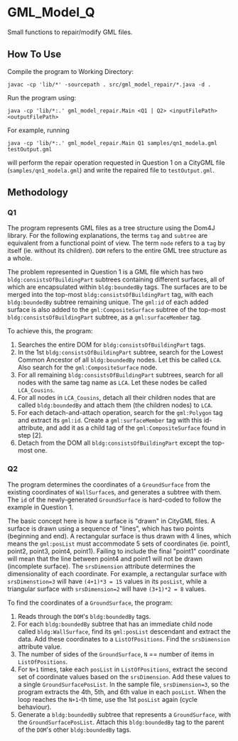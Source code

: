 # GML_Model_Q
Small functions to repair/modify GML files.

## How To Use
Compile the program to Working Directory:
```
javac -cp 'lib/*' -sourcepath . src/gml_model_repair/*.java -d .
```

Run the program using:
```
java -cp 'lib/*:.' gml_model_repair.Main <Q1 | Q2> <inputFilePath> <outputFilePath>
```

For example, running
```
java -cp 'lib/*:.' gml_model_repair.Main Q1 samples/qn1_modela.gml testOutput.gml
```
will perform the repair operation requested in Question 1 on a CityGML file (`samples/qn1_modela.gml`) and write the repaired file to `testOutput.gml`.

## Methodology 
### Q1
The program represents GML files as a tree structure using the Dom4J library. For the following explanations, the terms `tag` and `subtree` are equivalent from a functional point of view. The term `node` refers to a `tag` by itself (ie. without its children). `DOM` refers to the entire GML tree structure as a whole.

The problem represented in Question 1 is a GML file which has two `bldg:consistsOfBuildingPart` subtrees containing different surfaces, all of which are encapsulated within `bldg:boundedBy` tags. The surfaces are to be merged into the top-most `bldg:consistsOfBuildingPart` tag, with each `bldg:boundedBy` subtree remaining unique. The `gml:id` of each added surface is also added to the `gml:CompositeSurface` subtree of the top-most `bldg:consistsOfBuildingPart` subtree, as a `gml:surfaceMember` tag.

To achieve this, the program:

1. Searches the entire DOM for `bldg:consistsOfBuildingPart` tags.
2. In the 1st `bldg:consistsOfBuildingPart` subtree, search for the Lowest Common Ancestor of all `bldg:boundedBy` nodes. Let this be called `LCA`. Also search for the `gml:CompositeSurface` node.
3. For all remaining `bldg:consistsOfBuildingPart` subtrees, search for all nodes with the same tag name as `LCA`. Let these nodes be called `LCA_Cousins`.
4. For all nodes in `LCA_Cousins`, detach all their children nodes that are called `bldg:boundedBy` and attach them (the children nodes) to `LCA`. 
5. For each detach-and-attach operation, search for the `gml:Polygon` tag and extract its `gml:id`. Create a `gml:surfaceMember` tag with this id-attribute, and add it as a child tag of the `gml:CompositeSurface` found in step [2].
6. Detach from the DOM all `bldg:consistsOfBuildingPart` except the top-most one.


### Q2
The program determines the coordinates of a `GroundSurface` from the existing coordinates of `WallSurface`s, and generates a subtree with them. The `id` of the newly-generated `GroundSurface` is hard-coded to follow the example in Question 1.

The basic concept here is how a surface is "drawn" in CityGML files. A surface is drawn using a sequence of "lines", which has two points (beginning and end). A rectangular surface is thus drawn with 4 lines, which means the `gml:posList` must accommodate 5 sets of coordinates (ie. point1, point2, point3, point4, point1). Failing to include the final "point1" coordinate will mean that the line between point4 and point1 will not be drawn (incomplete surface). The `srsDimension` attribute determines the dimensionality of each coordinate. For example, a rectangular surface with `srsDimenstion=3` will have `(4+1)*3 = 15` values in its `posList`, while a triangular surface with `srsDimension=2` will have `(3+1)*2 = 8` values.

To find the coordinates of a `GroundSurface`, the program:
1. Reads through the `DOM`'s `bldg:boundedBy` tags.
2. For each `bldg:boundedBy` subtree that has an immediate child node called `bldg:WallSurface`, find its `gml:posList` descendant and extract the data. Add these coordinates to a `ListOfPositions`. Find the `srsDimension` attribute value.
3. The number of sides of the `GroundSurface`, `N` == number of items in `ListOfPositions`.
3. For `N+1` times, take each `posList` in `ListOfPositions`, extract the second set of coordinate values based on the `srsDimension`. Add these values to a single `GroundSurfacePosList`. In the sample file, `srsDimension=3`, so the program extracts the 4th, 5th, and 6th value in each `posList`. When the loop reaches the `N+1`-th time, use the 1st `posList` again (cycle behaviour).
4. Generate a `bldg:boundedBy` subtree that represents a `GroundSurface`, with the `GroundSurfacePosList`. Attach this `bldg:boundedBy` tag to the parent of the `DOM`'s other `bldg:boundedBy` tags.
